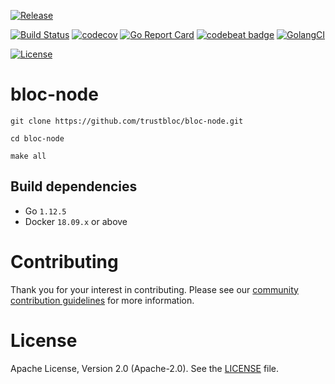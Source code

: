 [![Release](https://img.shields.io/github/release/trustbloc/bloc-node.svg?style=flat-square)](https://github.com/trustbloc/bloc-node/releases/latest)

[![Build Status](https://travis-ci.com/trustbloc/bloc-node.svg?branch=master)](https://travis-ci.com/trustbloc/bloc-node)
[![codecov](https://codecov.io/gh/trustbloc/bloc-node/branch/master/graph/badge.svg)](https://codecov.io/gh/trustbloc/bloc-node)
[![Go Report Card](https://goreportcard.com/badge/github.com/trustbloc/bloc-node?style=flat-square)](https://goreportcard.com/report/github.com/trustbloc/bloc-node)
[![codebeat badge](https://codebeat.co/badges/7635e61e-3eaf-4965-9785-26c2756ede77)](https://codebeat.co/projects/github-com-trustbloc-bloc-node-master)
[![GolangCI](https://golangci.com/badges/github.com/trustbloc/bloc-node.svg)](https://golangci.com/r/github.com/trustbloc/bloc-node)

[![License](https://img.shields.io/badge/License-Apache%202.0-blue.svg)](https://raw.githubusercontent.com/trustbloc/bloc-node/master/LICENSE)

# bloc-node

```
git clone https://github.com/trustbloc/bloc-node.git

cd bloc-node

make all
```

## Build dependencies

* Go `1.12.5`
* Docker `18.09.x` or above

# Contributing
Thank you for your interest in contributing. Please see our [community contribution guidelines](https://github.com/trustbloc/community/blob/master/CONTRIBUTING.md) for more information.

# License
Apache License, Version 2.0 (Apache-2.0). See the [LICENSE](LICENSE) file.